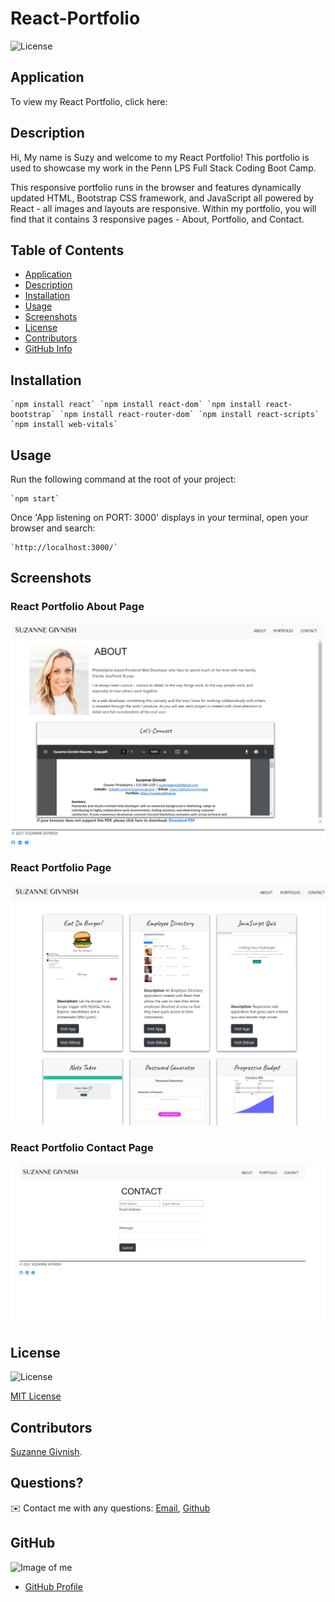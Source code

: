 # React-Portfolio

![License](https://img.shields.io/badge/License-mit-blue.svg "License Badge")

## Application
To view my React Portfolio, click here:


## Description

Hi, My name is Suzy and welcome to my React Portfolio! This portfolio is used to showcase my work in the Penn LPS Full Stack Coding Boot Camp.

This responsive portfolio runs in the browser and features dynamically updated HTML, Bootstrap CSS framework, and JavaScript all powered by React - all images and layouts are responsive. Within my portfolio, you will find that it contains 3 responsive pages - About, Portfolio, and Contact.

## Table of Contents
- [Application](#Application)
- [Description](#Description)
- [Installation](#Installation)
- [Usage](#Usage)
- [Screenshots](#Screenshots)
- [License](#License)
- [Contributors](#Contributors)
- [GitHub Info](#GitHub) 

## Installation
    `npm install react` `npm install react-dom` `npm install react-bootstrap` `npm install react-router-dom` `npm install react-scripts` `npm install web-vitals`

## Usage
Run the following command at the root of your project:

    `npm start`

Once 'App listening on PORT: 3000' displays in your terminal, open your browser and search:

    `http://localhost:3000/`

## Screenshots

### React Portfolio About Page

![About-Page](https://github.com/suzygiv/React-Portfolio/blob/main/public/assets/About-Page.PNG)

### React Portfolio Page

![Portfolio-Page](https://github.com/suzygiv/React-Portfolio/blob/main/public/assets/Portfolio-Page.PNG)

### React Portfolio Contact Page

![Contact-Page](https://github.com/suzygiv/React-Portfolio/blob/main/public/assets/Contact-Page-React.PNG)

## License
![License](https://img.shields.io/badge/License-mit-blue.svg "License Badge")

[MIT License](http://opensource.org/licenses/mit-license.php)

## Contributors
[Suzanne Givnish](https://github.com/suzygiv).

## Questions?
✉️ Contact me with any questions: [Email](suzannegivnish@gmail.com), [Github](https://github.com/suzygiv)

## GitHub
![Image of me](https://avatars0.githubusercontent.com/u/69487481?v=4)
- [GitHub Profile](https://github.com/suzygiv)
